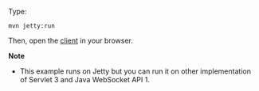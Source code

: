 Type:

```
mvn jetty:run
```

Then, open the [client](http://jsbin.com/bigiwi/1/watch?js,console) in your browser.

**Note**

* This example runs on Jetty but you can run it on other implementation of Servlet 3 and Java WebSocket API 1.